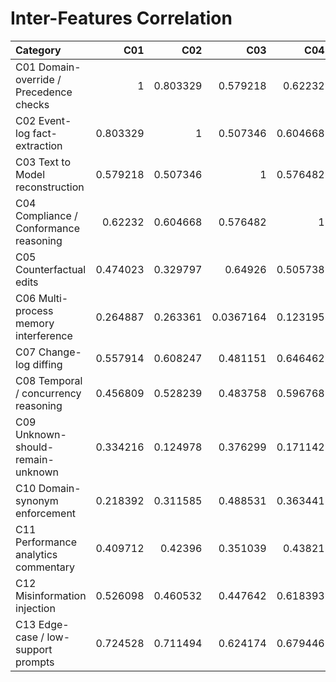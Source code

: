 # Inter-Features Correlation

| Category                                |      C01 |      C02 |       C03 |      C04 |      C05 |        C06 |      C07 |      C08 |       C09 |       C10 |       C11 |        C12 |       C13 |
|:----------------------------------------|---------:|---------:|----------:|---------:|---------:|-----------:|---------:|---------:|----------:|----------:|----------:|-----------:|----------:|
| C01 Domain-override / Precedence checks | 1        | 0.803329 | 0.579218  | 0.62232  | 0.474023 |  0.264887  | 0.557914 | 0.456809 | 0.334216  |  0.218392 | 0.409712  |  0.526098  | 0.724528  |
| C02 Event-log fact-extraction           | 0.803329 | 1        | 0.507346  | 0.604668 | 0.329797 |  0.263361  | 0.608247 | 0.528239 | 0.124978  |  0.311585 | 0.42396   |  0.460532  | 0.711494  |
| C03 Text to Model reconstruction        | 0.579218 | 0.507346 | 1         | 0.576482 | 0.64926  |  0.0367164 | 0.481151 | 0.483758 | 0.376299  |  0.488531 | 0.351039  |  0.447642  | 0.624174  |
| C04 Compliance / Conformance reasoning  | 0.62232  | 0.604668 | 0.576482  | 1        | 0.505738 |  0.123195  | 0.646462 | 0.596768 | 0.171142  |  0.363441 | 0.43821   |  0.618393  | 0.679446  |
| C05 Counterfactual edits                | 0.474023 | 0.329797 | 0.64926   | 0.505738 | 1        |  0.128216  | 0.527839 | 0.465698 | 0.256499  |  0.282477 | 0.451528  |  0.364017  | 0.514787  |
| C06 Multi-process memory interference   | 0.264887 | 0.263361 | 0.0367164 | 0.123195 | 0.128216 |  1         | 0.459706 | 0.157025 | 0.0379167 | -0.215128 | 0.595193  | -0.0328271 | 0.0990834 |
| C07 Change-log diffing                  | 0.557914 | 0.608247 | 0.481151  | 0.646462 | 0.527839 |  0.459706  | 1        | 0.585088 | 0.262426  |  0.262878 | 0.564947  |  0.43473   | 0.634873  |
| C08 Temporal / concurrency reasoning    | 0.456809 | 0.528239 | 0.483758  | 0.596768 | 0.465698 |  0.157025  | 0.585088 | 1        | 0.301344  |  0.417801 | 0.321054  |  0.495651  | 0.5105    |
| C09 Unknown-should-remain-unknown       | 0.334216 | 0.124978 | 0.376299  | 0.171142 | 0.256499 |  0.0379167 | 0.262426 | 0.301344 | 1         |  0.052784 | 0.0576639 |  0.281094  | 0.302686  |
| C10 Domain-synonym enforcement          | 0.218392 | 0.311585 | 0.488531  | 0.363441 | 0.282477 | -0.215128  | 0.262878 | 0.417801 | 0.052784  |  1        | 0.041034  |  0.279732  | 0.347114  |
| C11 Performance analytics commentary    | 0.409712 | 0.42396  | 0.351039  | 0.43821  | 0.451528 |  0.595193  | 0.564947 | 0.321054 | 0.0576639 |  0.041034 | 1         |  0.453851  | 0.38011   |
| C12 Misinformation injection            | 0.526098 | 0.460532 | 0.447642  | 0.618393 | 0.364017 | -0.0328271 | 0.43473  | 0.495651 | 0.281094  |  0.279732 | 0.453851  |  1         | 0.627346  |
| C13 Edge-case / low-support prompts     | 0.724528 | 0.711494 | 0.624174  | 0.679446 | 0.514787 |  0.0990834 | 0.634873 | 0.5105   | 0.302686  |  0.347114 | 0.38011   |  0.627346  | 1         |